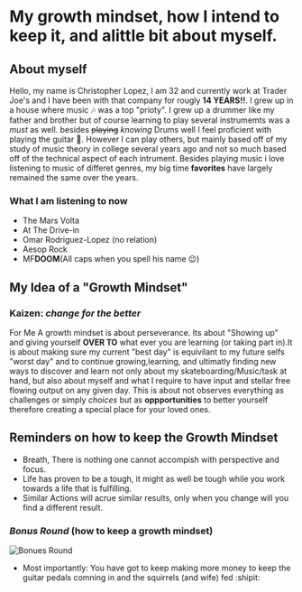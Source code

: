 # My growth mindset, how I intend to keep it, and alittle bit about myself.

## About myself 
Hello, my name is Christopher Lopez, I am 32 and currently work at Trader Joe's and I have been with that company for rougly **14 YEARS!!**.
I grew up in a house where music 🎶 was a top "prioty". I grew up a drummer like my father and brother but of course learning to play several instrumemts was a *must* as well. besides ~~playing~~ *knowing* Drums well I feel proficient with playing the guitar 🎸. However I can play others, but mainly based off of my study of music theory in college several years ago and not so much based off of the technical aspect of each intrument. Besides playing music i love listening to music of differet genres, my big time **favorites** have largely remained the same over the years. 

### What I am listening to now
- The Mars Volta
- At The Drive-in
- Omar Rodriguez-Lopez (no relation)
- Aesop Rock
- MF**DOOM**(All caps when you spell his name 😉)

## My Idea of a "Growth Mindset"

### Kaizen: *change for the better*
For Me A growth mindset is about perseverance. Its about "Showing up" and giving yourself **OVER TO** what ever you are learning (or taking part in).It is about making sure my current "best day" is equivilant to my future selfs "worst day"  and to continue growing,learning, and ultimatly finding new ways to discover and learn not only about my skateboarding/Music/task at hand, but also about myself and what I require to have input and stellar free flowing output on any given day. This is about not observes everything as challenges or simply *choices* but as **oppportunities** to better yourself therefore creating a special place for your loved ones.

## Reminders on how to keep the Growth Mindset

- Breath, There is nothing one cannot accompish with perspective and focus.
- Life has proven to be a tough, it might as well be tough while you work towards a life that is fulfilling.
- Similar Actions will acrue similar results, only when you change will you find a different result.

### *Bonus Round* (how to keep a growth mindset)

![Bonues Round](https://user-images.githubusercontent.com/99520664/165210146-6e5b5c21-6cff-448b-8510-1b95fe7f7cf5.jpeg)

- Most importantly: You have got to keep making more money to keep the guitar pedals comning in and the squirrels (and wife) fed :shipit:
